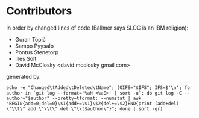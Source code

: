 # Contributors #

In order by changed lines of code (Ballmer says SLOC is an IBM religion):

* Goran     Topić       <goran is s u-tokyo ac jp>
* Sampo     Pyysalo     <smp is s u-tokyo ac jp>
* Pontus    Stenetorp   <pontus is s u-tokyo ac jp>
* Illes     Solt        <solt tmit bme hu>
* David     McClosky    <david.mcclosky gmail com>

generated by:

    echo -e "Changed\tAdded\tDeleted\tName"; (OIFS="$IFS"; IFS=$'\n'; for author in `git log --format='%aN <%aE>' | sort -u`; do git log -C --author="$author" --pretty=tformat: --numstat | awk "BEGIN{add=0;del=0}\$1{add+=\$1}\$2{del+=\$2}END{print (add+del) \"\\t\" add \"\\t\" del \"\\t$author\"}"; done | sort -gr)
